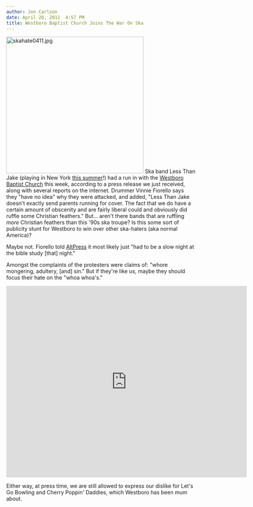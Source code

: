 ```yaml
---
author: Jen Carlson
date: April 20, 2011  4:57 PM
title: Westboro Baptist Church Joins The War On Ska
---
```


<p><span class="mt-enclosure mt-enclosure-image" style="display: inline;"> <img alt="skahate0411.jpg" src="https://web.archive.org/web/20111120171705im_/http://gothamist.com/attachments/arts_jen/skahate0411.jpg" width="365" height="364" class="image-left"> </span>Ska band Less Than Jake (playing in New York <a href="https://web.archive.org/web/20111120171705/http://vanswarpedtour.com/dates">this summer</a>!) had a run in with the <a href="https://web.archive.org/web/20111120171705/http://gothamist.com/tags/westborobaptistchurch">Westboro Baptist Church</a> this week, according to a press release we just received, along with several reports on the internet. Drummer Vinnie Fiorello says they &quot;have no idea&quot; why they were attacked, and added, &quot;Less Than Jake doesn&apos;t exactly send parents running for cover. The fact that we do have a certain amount of obscenity and are fairly liberal could and obviously did ruffle some Christian feathers.&quot; But... aren&apos;t there bands that are ruffling <em>more</em> Christian feathers than this &apos;90s ska troupe? Is this some sort of publicity stunt for Westboro to win over other ska-haters (aka normal America)?</p>

<p>Maybe not. Fiorello told <a href="https://web.archive.org/web/20111120171705/http://www.altpress.com/news/entry/westboro_baptist_church_protests_outside_less_than_jake_show/">AltPress</a> it most likely just &quot;had to be a slow night at the bible study [that] night.&quot; </p>

<p>Amongst the complaints of the protesters were claims of: &quot;whore mongering, adultery, [and] sin.&quot; But if they&apos;re like us, maybe they should focus their hate on the &quot;whoa whoa&apos;s.&quot;</p>

<p><iframe title="YouTube video player" width="640" height="510" src="https://web.archive.org/web/20111120171705if_/http://www.youtube.com/embed/KYErtK1wbjs" frameborder="0" allowfullscreen></iframe></p>

<p>Either way, at press time, we are still allowed to express our dislike for Let&apos;s Go Bowling and Cherry Poppin&apos; Daddies, which Westboro has been mum about.</p>